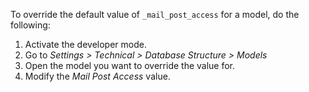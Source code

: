 To override the default value of ``_mail_post_access`` for a model, do the following:

1. Activate the developer mode.
2. Go to _Settings > Technical > Database Structure > Models_
3. Open the model you want to override the value for.
4. Modify the _Mail Post Access_ value.

